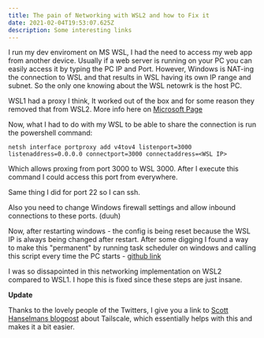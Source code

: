 ```yaml
---
title: The pain of Networking with WSL2 and how to Fix it
date: 2021-02-04T19:53:07.625Z
description: Some interesting links
---
```


I run my dev enviroment on MS WSL, I had the need to access my web app from another device. Usually if a web server is running on your PC you can easily access it by typing the PC IP and Port. However, Windows is NAT-ing the connection to WSL and that results in WSL having its own IP range and subnet. So the only one knowing about the WSL netowrk is the host PC.

WSL1 had a proxy I think, It worked out of the box and for some reason they removed that from WSL2. More info here on [Microsoft Page](https://docs.microsoft.com/en-us/windows/wsl/compare-versions#accessing-a-wsl-2-distribution-from-your-local-area-network-lan)

Now, what I had to do with my WSL to be able to share the connection is run the powershell command:

`netsh interface portproxy add v4tov4 listenport=3000 listenaddress=0.0.0.0 connectport=3000 connectaddress=<WSL IP>`

Which allows proxing from port 3000 to WSL 3000. After I execute this command I could access this port from everywhere.

Same thing I did for port 22 so I can ssh.

Also you need to change Windows firewall settings and allow inbound connections to these ports. (duuh)

Now, after restarting windows - the config is being reset because the WSL IP is always being changed after restart. After some digging I found a way to make this "permanent" by running task scheduler on windows and calling this script every time the PC starts - [github link](https://github.com/microsoft/WSL/issues/4150#issuecomment-504209723)

I was so dissapointed in this networking implementation on WSL2 compared to WSL1. I hope this is fixed since these steps are just insane.

**Update**

Thanks to the lovely people of the Twitters, I give you a link to [Scott Hanselmans blogpost](https://www.hanselman.com/blog/page/1) about Tailscale, which essentially helps with this and makes it a bit easier.
